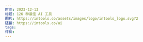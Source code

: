 ```yaml
---
时间: 2023-12-13
标题: 126 种最佳 AI 工具
图片: https://intools.co/assets/images/logo/intools_logo.svg?2
链接: https://intools.co/ai
tags: 
评价:
---
```




